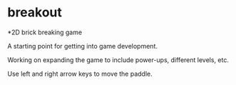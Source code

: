 # breakout
*2D brick breaking game

A starting point for getting into game development.

Working on expanding the game to include power-ups, different levels, etc.

Use left and right arrow keys to move the paddle.
